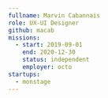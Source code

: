 ```yaml
---
fullname: Marvin Cabannais
role: UX-UI Designer
github: macab
missions:
  - start: 2019-09-01
    end: 2020-12-30
    status: independent
    employer: octo
startups:
  - monstage
---
```

